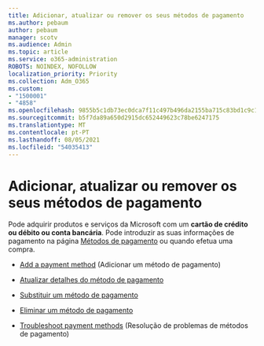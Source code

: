 ```yaml
---
title: Adicionar, atualizar ou remover os seus métodos de pagamento
ms.author: pebaum
author: pebaum
manager: scotv
ms.audience: Admin
ms.topic: article
ms.service: o365-administration
ROBOTS: NOINDEX, NOFOLLOW
localization_priority: Priority
ms.collection: Adm_O365
ms.custom:
- "1500001"
- "4858"
ms.openlocfilehash: 9855b5c1db73ec0dca7f11c497b496da2155ba715c83bd1c9c169bdc14716491
ms.sourcegitcommit: b5f7da89a650d2915dc652449623c78be6247175
ms.translationtype: MT
ms.contentlocale: pt-PT
ms.lasthandoff: 08/05/2021
ms.locfileid: "54035413"
---
```

# <a name="add-update-or-remove-your-payment-methods"></a>Adicionar, atualizar ou remover os seus métodos de pagamento

Pode adquirir produtos e serviços da Microsoft com um **cartão de crédito ou débito ou conta bancária**. Pode introduzir as suas informações de pagamento na página [Métodos de pagamento](https://go.microsoft.com/fwlink/p/?linkid=2018806) ou quando efetua uma compra.

- [Add a payment method](https://docs.microsoft.com/microsoft-365/commerce/billing-and-payments/manage-payment-methods#add-a-payment-method) (Adicionar um método de pagamento)

- [Atualizar detalhes do método de pagamento](https://docs.microsoft.com/microsoft-365/commerce/billing-and-payments/manage-payment-methods#update-payment-method-details)

- [Substituir um método de pagamento](https://docs.microsoft.com/microsoft-365/commerce/billing-and-payments/manage-payment-methods#replace-a-payment-method)

- [Eliminar um método de pagamento](https://docs.microsoft.com/microsoft-365/commerce/billing-and-payments/manage-payment-methods#delete-a-payment-method)

- [Troubleshoot payment methods](https://docs.microsoft.com/microsoft-365/commerce/billing-and-payments/manage-payment-methods#troubleshoot-payment-methods) (Resolução de problemas de métodos de pagamento)
